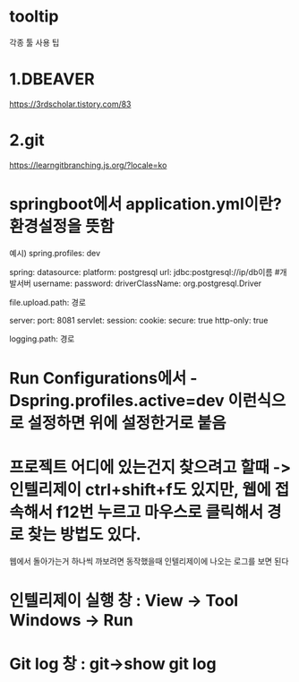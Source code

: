 # tooltip
각종 툴 사용 팁

# 1.DBEAVER
https://3rdscholar.tistory.com/83
# 2.git
https://learngitbranching.js.org/?locale=ko
# springboot에서 application.yml이란? 환경설정을 뜻함
예시)
spring.profiles: dev

spring:
  datasource:
    platform: postgresql
    url: jdbc:postgresql://ip/db이름 #개발서버
    username: 
    password: 
    driverClassName: org.postgresql.Driver
    
file.upload.path: 경로

server:
  port: 8081
  servlet:
    session:
      cookie:
        secure: true
        http-only: true
        
logging.path: 경로

# Run Configurations에서 -Dspring.profiles.active=dev 이런식으로 설정하면 위에 설정한거로 붙음

# 프로젝트 어디에 있는건지 찾으려고 할때 -> 인텔리제이 ctrl+shift+f도 있지만, 웹에 접속해서 f12번 누르고 마우스로 클릭해서 경로 찾는 방법도 있다.
  웹에서 돌아가는거 하나씩 까보려면 동작했을때 인텔리제이에 나오는 로그를 보면 된다

# 인텔리제이 실행 창 : View -> Tool Windows -> Run
# Git log 창 : git->show git log
